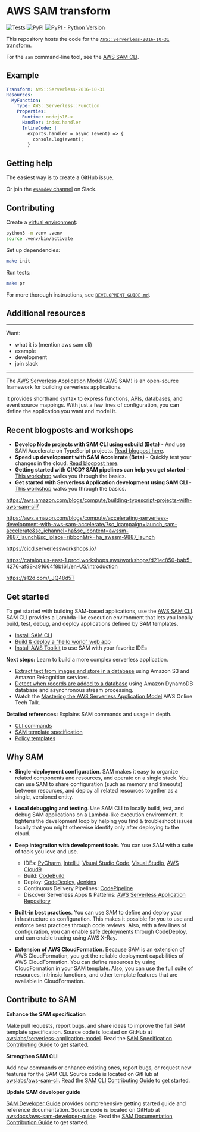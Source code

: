 # AWS SAM transform

[![Tests](https://github.com/aws/serverless-application-model/actions/workflows/build.yml/badge.svg)](https://github.com/aws/serverless-application-model/actions/workflows/build.yml)
[![PyPI](https://img.shields.io/pypi/v/aws-sam-translator?label=PyPI)](https://pypi.org/project/aws-sam-translator/)
[![PyPI - Python Version](https://img.shields.io/pypi/pyversions/aws-sam-translator)](https://pypi.org/project/aws-sam-translator/)

This repository hosts the code for the [`AWS::Serverless-2016-10-31` transform](https://docs.aws.amazon.com/AWSCloudFormation/latest/UserGuide/transform-aws-serverless.html).

For the `sam` command-line tool, see the [AWS SAM CLI](https://github.com/aws/aws-sam-cli).

## Example

```yaml
Transform: AWS::Serverless-2016-10-31
Resources:
  MyFunction:
    Type: AWS::Serverless::Function
    Properties:
      Runtime: nodejs16.x
      Handler: index.handler
      InlineCode: |
        exports.handler = async (event) => {
          console.log(event);
        }
```

## Getting help

The easiest way is to create a GitHub issue.

Or join the [`#samdev` channel](https://join.slack.com/t/awsdevelopers/shared_invite/zt-yryddays-C9fkWrmguDv0h2EEDzCqvw) on Slack.

## Contributing

Create a [virtual environment](https://docs.python.org/3/library/venv.html):

```bash
python3 -m venv .venv
source .venv/bin/activate
```

Set up dependencies:

```bash
make init
```

Run tests:

```bash
make pr
 ```

For more thorough instructions, see [`DEVELOPMENT_GUIDE.md`](DEVELOPMENT_GUIDE.md).

## Additional resources

---

Want:
- what it is (mention aws sam cli)
- example
- development
- join slack

---

The [AWS Serverless Application Model](https://aws.amazon.com/serverless/sam/) (AWS SAM) is an open-source framework for building serverless applications.


It provides shorthand syntax to express functions, APIs, databases, and event source mappings.
With just a few lines of configuration, you can define the application you want and model it.

## Recent blogposts and workshops

* **Develop Node projects with SAM CLI using esbuild (Beta)** - And use SAM Accelerate on TypeScript projects. [Read blogpost here](https://s12d.com/5Aa6u0o7).
* **Speed up development with SAM Accelerate (Beta)** - Quickly test your changes in the cloud. [Read blogpost here](https://s12d.com/WeMib4nf).
* **Getting started with CI/CD? SAM pipelines can help you get started** - [This workshop](https://s12d.com/_JQ48d5T) walks you through the basics.
* **Get started with Serverless Application development using SAM CLI** - [This workshop](https://s12d.com/Tq9ZE-Br) walks you through the basics.

https://aws.amazon.com/blogs/compute/building-typescript-projects-with-aws-sam-cli/

https://aws.amazon.com/blogs/compute/accelerating-serverless-development-with-aws-sam-accelerate/?sc_icampaign=launch_sam-accelerate&sc_ichannel=ha&sc_icontent=awssm-9887_launch&sc_iplace=ribbon&trk=ha_awssm-9887_launch

https://cicd.serverlessworkshops.io/

https://catalog.us-east-1.prod.workshops.aws/workshops/d21ec850-bab5-4276-af98-a91664f8b161/en-US/introduction

https://s12d.com/_JQ48d5T

## Get started

To get started with building SAM-based applications, use the [AWS SAM CLI](https://github.com/aws/aws-sam-cli). SAM CLI provides a Lambda-like execution
environment that lets you locally build, test, debug, and deploy applications defined by SAM templates.

* [Install SAM CLI](https://docs.aws.amazon.com/serverless-application-model/latest/developerguide/serverless-sam-cli-install.html)
* [Build & deploy a "hello world" web app](https://docs.aws.amazon.com/serverless-application-model/latest/developerguide/serverless-quick-start.html)
* [Install AWS Toolkit](https://aws.amazon.com/getting-started/tools-sdks/#IDE_and_IDE_Toolkits) to use SAM with your favorite IDEs

**Next steps:** Learn to build a more complex serverless application.
* [Extract text from images and store in a database](https://docs.aws.amazon.com/serverless-application-model/latest/developerguide/serverless-example-s3.html) using Amazon S3 and Amazon Rekognition services.
* [Detect when records are added to a database](https://docs.aws.amazon.com/serverless-application-model/latest/developerguide/serverless-example-ddb.html) using Amazon DynamoDB database and asynchronous stream processing.
* Watch the [Mastering the AWS Serverless Application Model](https://www.youtube.com/watch?v=QBBewrKR1qg) AWS Online Tech Talk.

**Detailed references:** Explains SAM commands and usage in depth.
* [CLI commands](https://docs.aws.amazon.com/serverless-application-model/latest/developerguide/serverless-sam-cli-command-reference.html)
* [SAM template specification](https://docs.aws.amazon.com/serverless-application-model/latest/developerguide/sam-specification.html)
* [Policy templates](https://docs.aws.amazon.com/serverless-application-model/latest/developerguide/serverless-policy-templates.html)

## Why SAM

+ **Single\-deployment configuration**\. SAM makes it easy to organize related components and resources, and operate on a single stack\. You can use SAM to share configuration \(such as memory and timeouts\) between resources, and deploy all related resources together as a single, versioned entity\.

+ **Local debugging and testing**\. Use SAM CLI to locally build, test, and debug SAM applications on a Lambda-like execution environment. It tightens the development loop by helping you find & troubleshoot issues locally that you might otherwise identify only after deploying to the cloud.

+ **Deep integration with development tools**. You can use SAM with a suite of tools you love and use.
    + IDEs: [PyCharm](https://aws.amazon.com/pycharm/), [IntelliJ](https://aws.amazon.com/intellij/), [Visual Studio Code](https://aws.amazon.com/visualstudiocode/), [Visual Studio](https://aws.amazon.com/visualstudio/), [AWS Cloud9](https://aws.amazon.com/cloud9/)
    + Build: [CodeBuild](https://docs.aws.amazon.com/codebuild/latest/userguide/)
    + Deploy: [CodeDeploy](https://docs.aws.amazon.com/codedeploy/latest/userguide/), [Jenkins](https://wiki.jenkins.io/display/JENKINS/AWS+SAM+Plugin)
    + Continuous Delivery Pipelines: [CodePipeline](https://docs.aws.amazon.com/codepipeline/latest/userguide/)
    + Discover Serverless Apps & Patterns: [AWS Serverless Application Repository](https://docs.aws.amazon.com/serverlessrepo/latest/devguide/)

+ **Built\-in best practices**\. You can use SAM to define and deploy your infrastructure as configuration. This makes it possible for you to use and enforce best practices through code reviews. Also, with a few lines of configuration, you can enable safe deployments through CodeDeploy, and can enable tracing using AWS X\-Ray\.

+ **Extension of AWS CloudFormation**\. Because SAM is an extension of AWS CloudFormation, you get the reliable deployment capabilities of AWS CloudFormation\. You can define resources by using CloudFormation in your SAM template\. Also, you can use the full suite of resources, intrinsic functions, and other template features that are available in CloudFormation\.

## Contribute to SAM

**Enhance the SAM specification**

Make pull requests, report bugs, and share ideas to improve the full SAM template specification.
Source code is located on GitHub at [awslabs/serverless-application-model](https://github.com/awslabs/serverless-application-model).
Read the [SAM Specification Contributing Guide](https://github.com/awslabs/serverless-application-model/blob/master/CONTRIBUTING.md)
to get started.

**Strengthen SAM CLI**

Add new commands or enhance existing ones, report bugs, or request new features for the SAM CLI.
Source code is located on GitHub at [awslabs/aws-sam-cli](https://github.com/awslabs/aws-sam-cli). Read the [SAM CLI Contributing Guide](https://github.com/awslabs/aws-sam-cli/blob/develop/CONTRIBUTING.md) to 
get started.

**Update SAM developer guide**

[SAM Developer Guide](https://docs.aws.amazon.com/serverless-application-model/latest/developerguide/index.html) provides comprehensive getting started guide and reference documentation.
Source code is located on GitHub at [awsdocs/aws-sam-developer-guide](https://github.com/awsdocs/aws-sam-developer-guide).
Read the [SAM Documentation Contribution Guide](https://github.com/awsdocs/aws-sam-developer-guide/blob/master/CONTRIBUTING.md) to get
started.

